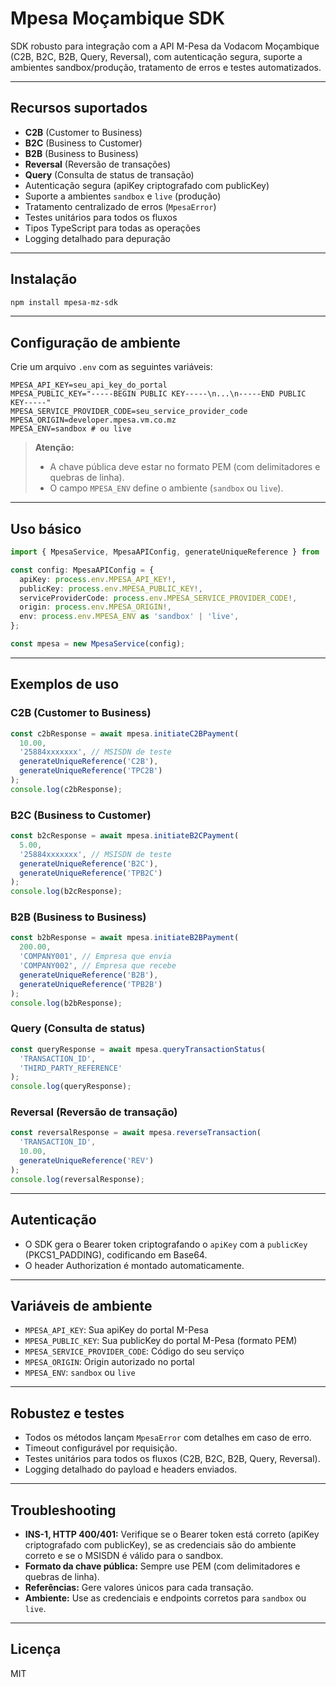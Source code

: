 # Mpesa Moçambique SDK

SDK robusto para integração com a API M-Pesa da Vodacom Moçambique (C2B, B2C, B2B, Query, Reversal), com autenticação segura, suporte a ambientes sandbox/produção, tratamento de erros e testes automatizados.

---

## Recursos suportados
- **C2B** (Customer to Business)
- **B2C** (Business to Customer)
- **B2B** (Business to Business)
- **Reversal** (Reversão de transações)
- **Query** (Consulta de status de transação)
- Autenticação segura (apiKey criptografado com publicKey)
- Suporte a ambientes `sandbox` e `live` (produção)
- Tratamento centralizado de erros (`MpesaError`)
- Testes unitários para todos os fluxos
- Tipos TypeScript para todas as operações
- Logging detalhado para depuração

---

## Instalação

```bash
npm install mpesa-mz-sdk
```

---

## Configuração de ambiente

Crie um arquivo `.env` com as seguintes variáveis:

```
MPESA_API_KEY=seu_api_key_do_portal
MPESA_PUBLIC_KEY="-----BEGIN PUBLIC KEY-----\n...\n-----END PUBLIC KEY-----"
MPESA_SERVICE_PROVIDER_CODE=seu_service_provider_code
MPESA_ORIGIN=developer.mpesa.vm.co.mz
MPESA_ENV=sandbox # ou live
```

> **Atenção:**
> - A chave pública deve estar no formato PEM (com delimitadores e quebras de linha).
> - O campo `MPESA_ENV` define o ambiente (`sandbox` ou `live`).

---

## Uso básico

```typescript
import { MpesaService, MpesaAPIConfig, generateUniqueReference } from 'mpesa-mz-sdk';

const config: MpesaAPIConfig = {
  apiKey: process.env.MPESA_API_KEY!,
  publicKey: process.env.MPESA_PUBLIC_KEY!,
  serviceProviderCode: process.env.MPESA_SERVICE_PROVIDER_CODE!,
  origin: process.env.MPESA_ORIGIN!,
  env: process.env.MPESA_ENV as 'sandbox' | 'live',
};

const mpesa = new MpesaService(config);
```

---

## Exemplos de uso

### C2B (Customer to Business)
```typescript
const c2bResponse = await mpesa.initiateC2BPayment(
  10.00,
  '25884xxxxxxx', // MSISDN de teste
  generateUniqueReference('C2B'),
  generateUniqueReference('TPC2B')
);
console.log(c2bResponse);
```

### B2C (Business to Customer)
```typescript
const b2cResponse = await mpesa.initiateB2CPayment(
  5.00,
  '25884xxxxxxx', // MSISDN de teste
  generateUniqueReference('B2C'),
  generateUniqueReference('TPB2C')
);
console.log(b2cResponse);
```

### B2B (Business to Business)
```typescript
const b2bResponse = await mpesa.initiateB2BPayment(
  200.00,
  'COMPANY001', // Empresa que envia
  'COMPANY002', // Empresa que recebe
  generateUniqueReference('B2B'),
  generateUniqueReference('TPB2B')
);
console.log(b2bResponse);
```

### Query (Consulta de status)
```typescript
const queryResponse = await mpesa.queryTransactionStatus(
  'TRANSACTION_ID',
  'THIRD_PARTY_REFERENCE'
);
console.log(queryResponse);
```

### Reversal (Reversão de transação)
```typescript
const reversalResponse = await mpesa.reverseTransaction(
  'TRANSACTION_ID',
  10.00,
  generateUniqueReference('REV')
);
console.log(reversalResponse);
```

---

## Autenticação
- O SDK gera o Bearer token criptografando o `apiKey` com a `publicKey` (PKCS1_PADDING), codificando em Base64.
- O header Authorization é montado automaticamente.

---

## Variáveis de ambiente
- `MPESA_API_KEY`: Sua apiKey do portal M-Pesa
- `MPESA_PUBLIC_KEY`: Sua publicKey do portal M-Pesa (formato PEM)
- `MPESA_SERVICE_PROVIDER_CODE`: Código do seu serviço
- `MPESA_ORIGIN`: Origin autorizado no portal
- `MPESA_ENV`: `sandbox` ou `live`

---

## Robustez e testes
- Todos os métodos lançam `MpesaError` com detalhes em caso de erro.
- Timeout configurável por requisição.
- Testes unitários para todos os fluxos (C2B, B2C, B2B, Query, Reversal).
- Logging detalhado do payload e headers enviados.

---

## Troubleshooting
- **INS-1, HTTP 400/401:** Verifique se o Bearer token está correto (apiKey criptografado com publicKey), se as credenciais são do ambiente correto e se o MSISDN é válido para o sandbox.
- **Formato da chave pública:** Sempre use PEM (com delimitadores e quebras de linha).
- **Referências:** Gere valores únicos para cada transação.
- **Ambiente:** Use as credenciais e endpoints corretos para `sandbox` ou `live`.

---

## Licença
MIT

